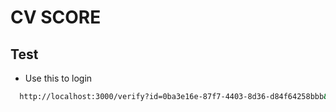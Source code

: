 # CV SCORE

## Test

- Use this to login
```bash
  http://localhost:3000/verify?id=0ba3e16e-87f7-4403-8d36-d84f64258bbb&token=eyJhbGciOiJIUzI1NiIsInR5cCI6IkpXVCJ9.eyJzdWIiOiJtYWdpYy10b2tlbiIsImVtYWlsIjoidXNlckB0ZXN0LmNvbSIsImV4cCI6MTc1MzAxMTc5MiwiaWF0IjoxNzUyOTY4NTkyfQ.ulqMTXZHF71gNMbeAWn2DYFjbIdNUjJmX6WKpdOVNok
```